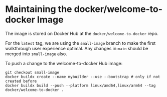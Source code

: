 # Maintaining the docker/welcome-to-docker Image

The image is stored on Docker Hub at the `docker/welcome-to-docker` repo.

For the `latest` tag, we are using the `small-image` branch to make the first walkthrough user experience optimal. Any changes in `main` should be merged into `small-image` also.

To push a change to the welcome-to-docker Hub image:
```
git checkout small-image
docker buildx create --name mybuilder --use --bootstrap # only if not created before
docker buildx build --push --platform linux/amd64,linux/arm64 --tag docker/welcome-to-docker .
```

